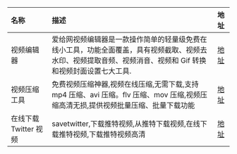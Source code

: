 | 名称                  | 描述                                                                                                                                                         | 地址                                                                                                              |
| :-------------------- | :----------------------------------------------------------------------------------------------------------------------------------------------------------- | :---------------------------------------------------------------------------------------------------------------- |
| 视频编辑器            | 爱给网视频编辑器是一款操作简单的轻量级免费在线小工具，功能全面覆盖，具有视频截取、视频去水印、视频提取音频、视频消音、视频和 Gif 转换和视频封面设置七大工具. | [地址](https://www.aigei.com/tool/video)                                                                          |
| 视频压缩工具          | 免费视频压缩神器,视频在线压缩,无需下载,支持 mp4 压缩、avi 压缩。flv 压缩、mov 压缩,视频压缩高清无损,提供视频批量压缩、批量下载功能                           | [地址](https://www.yalijuda.com/%e8%a7%86%e9%a2%91%e5%8e%8b%e7%bc%a9-2/?wd&eqid=efa6520300009a740000000364755fb9) |
| 在线下载 Twitter 视频 | savetwitter,下载推特视频,从推特下载视频,在线下载推特视频,下载推特视频高清                                                                                    | [地址](https://savetwitter.net/zh-cn#google_vignette)                                                             |